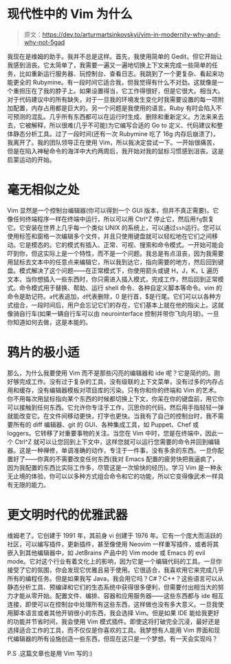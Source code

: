 # 现代性中的 Vim 为什么

> 原文：<https://dev.to/arturmartsinkovskyi/vim-in-modernity-why-and-why-not-5gad>

我现在是维姆的助手。我并不总是这样。首先，我使用简单的 Gedit，但它开始让我感到沮丧。它太简单了，我需要一遍又一遍地切换上下文来完成一些简单的任务，比如重新运行服务器、玩控制台、查看日志。我跳到了一个更复杂、看起来功能更全的 Rubymine。有一段时间它适合我，但我觉得有什么不对劲。这就像是一个重担压在了我的脖子上。如果设置得当，它工作得很好，但是它很大。相当大。对于代码建议中的所有缺失，对于一旦我的环境发生变化时我需要设置的每一项附加配置，内存占用都是巨大的。另一个问题是我使用的语言。Ruby 有时会陷入不可预测的混乱。几乎所有东西都可以在运行时生成、删除和重新定义。方法来来去去，它被解释，所以很难(几乎不可能)为它编写合适的 Go to 定义、代码建议和整体静态分析工具。过了一段时间(还有一次 Rubymine 吃了 16g 内存后崩溃了)，我离开了。我的团队领导正在使用 Vim，所以我决定尝试一下。一开始很痛苦，但是在陷入神秘命令的海洋中大约两周后，我开始对我的鼠标习惯感到沮丧。这是启蒙运动的开始。

# 毫无相似之处

Vim 显然是一个控制台编辑器(你可以得到一个 GUI 版本，但并不真正需要)。它像任何终端程序一样在终端中运行，所以可以用 Ctrl^Z 停止它，然后用`fg`恢复它。它安装在世界上几乎每一个类似 UNIX 的系统上，可以通过`ssh`运行。您可以使用标签和窗格一次编辑多个文件，并且只使用键盘就可以轻松地在它们之间移动。它是模态的。它的模式有插入、正常、可视、搜索和命令模式。一开始可能会吓到你，但这实际上是一个特性，而不是一个问题。我总是有点沮丧，因为我需要用鼠标去文本中的任意点来编辑它，所以我到达它，指向需要的地方，然后回到键盘。模式解决了这个问题——在正常模式下，你使用箭头或键 H，J，K，L 遍历文本，当你想插入一些东西时，你只需进入插入模式，完成工作，然后回到正常模式。命令模式用于替换、帮助、运行 shell 命令、各种自定义脚本等命令。vim 的命令是助记符。`a`代表追加，`d`代表删除，0 是行首，$是行尾。它们可以以各种方式组合，一段时间后，用户会忘记它们的存在，它们基本上就在他的指尖上。这就像骑自行车(如果一辆自行车可以由 neurointerface 控制并带你飞向月球)。一旦你知道如何去做，这是本能的。

# 鸦片的极小适

那么，为什么我要使用 Vim 而不是那些闪亮的编辑器和 ide 呢？它是简约的。刚好够完成工作。没有过于复杂的工具，没有级联的上下文菜单，没有过多的内存占用和缓存，没有编辑器模板对项目库的污染。只有你和你的终端和 Vim 的艺术。你不用每次用鼠标指向某个东西的时候都切换上下文，你呆在你的键盘前，用它你可以接触到任何东西。它允许你专注于工作，沉思你的代码，然后用手指轻轻一弹就能改变它。在文件间移动更快，打字也更快。当我有了自己的控制台时，我不需要所有的 diff 编辑器、git 的 GUI、各种集成工具，如 Puppet、Chef 或 loggers。它转移了对重要事物的关注。当您在 Vim 中时，您是在终端中，因此一个 Ctrl^Z 就可以让您回到上下文中，这样您就可以运行您需要的命令并回到编辑器。这是一种禅修，单调准确的动作，专注于一件事，没有多余的东西。一旦你配置好了——你真的不需要改变任何东西(我对 Emacs 配置的疲劳快把我逼疯了，因为我配置的东西比实际工作多，尽管这是一次愉快的经历)。学习 Vim 是一种永无止境的体验，你可以以多种方式组合命令和它的功能，所以它变得像武术一样具有无限的能力。

# 更文明时代的优雅武器

维姆老了。它创建于 1991 年，其前身 vi 创建于 1976 年。它有一个庞大而活跃的社区，可以编写插件，更新插件，甚至像使用 Neovim 一样重写插件，或者将其嵌入到其他编辑器中，如 JetBrains 产品中的 Vim mode 或 Emacs 的 evil mode。它对这个行业有着文化上的影响，因为它是一个编辑代码的工具。一旦你接受了它的氛围，你会发现它优雅且易于使用。它很适合，我喜欢用它来完成几乎所有的编程任务。但是如果我写 Java，我会用它吗？C#？C++？这些语言可以从静态分析工具、预编译和它们的生态系统中获得很多便利，但需要付出相当大的努力才能从零开始。配置文件、编排、容器和应用服务器——这些东西都与 ide 相互连接，即使可以在控制台中处理所有这些东西，这样做也没有多大意义。一旦我使用脚本语言或者其他开销很小的东西，我会选择 Vim。但是如果 IDE 能给我更好的功能并节省时间，我会使用 Vim 模式插件。即使这将打破完全沉浸，最好还是选择适合工作的工具，而不仅仅是你喜欢的工具。我梦想有人能用 Vim 界面和现代编辑器的所有设施创造一些东西，但现在这只是一个梦想。有一天会实现吗？

P.S .这篇文章也是用 Vim 写的:)